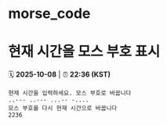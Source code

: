 # morse_code
# 현재 시간을 모스 부호 표시
<!-- MORSE_TIME_START -->
🗓️ **2025-10-08** | ⏰ **22:36 (KST)**

```
현재 시간을 입력하세요. 모스 부호로 바꿉니다
..--- ..--- ...-- -....
모스 부호를 다시 현재 시간으로 바꿉니다
2236
```
<!-- MORSE_TIME_END -->
